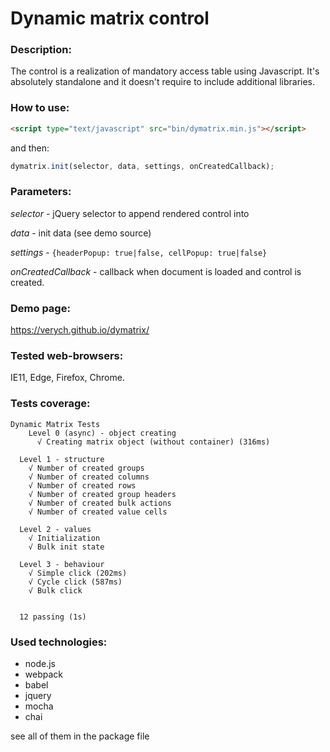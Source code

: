 # Dynamic matrix control
### Description:
The control is a realization of mandatory access table using Javascript.
It's absolutely standalone and it doesn't require to include additional libraries.
### How to use:
```html
<script type="text/javascript" src="bin/dymatrix.min.js"></script>
```
and then:
```javascript
dymatrix.init(selector, data, settings, onCreatedCallback);
```
### Parameters:
*selector* - jQuery selector to append rendered control into

*data* - init data (see demo source)

*settings* - ```{headerPopup: true|false, cellPopup: true|false}```

*onCreatedCallback* - callback when document is loaded and control is created.


### Demo page:
https://verych.github.io/dymatrix/

### Tested web-browsers:
IE11, Edge, Firefox, Chrome.

### Tests coverage:
```
Dynamic Matrix Tests
    Level 0 (async) - object creating
      √ Creating matrix object (without container) (316ms)

  Level 1 - structure
    √ Number of created groups
    √ Number of created columns
    √ Number of created rows
    √ Number of created group headers
    √ Number of created bulk actions
    √ Number of created value cells

  Level 2 - values
    √ Initialization
    √ Bulk init state

  Level 3 - behaviour
    √ Simple click (202ms)
    √ Cycle click (587ms)
    √ Bulk click


  12 passing (1s)
  ```
  
### Used technologies:
* node.js
* webpack
* babel
* jquery
* mocha
* chai

see all of them in the package file
